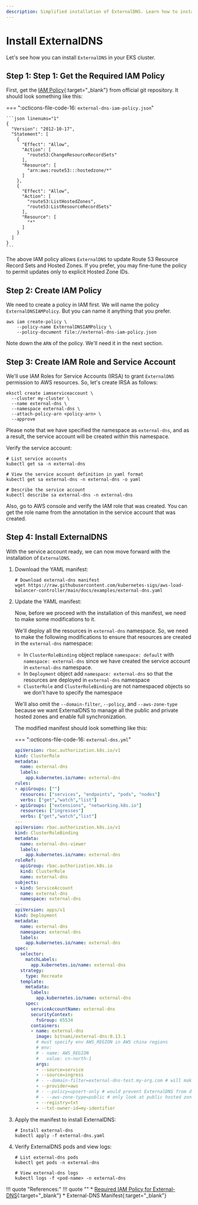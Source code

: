```yaml
---
description: Simplified installation of ExternalDNS. Learn how to install ExternalDNS effortlessly with our step-by-step guide. Make your Kubernetes resources discoverable via public DNS servers using this helpful tool.
---
```


# Install ExternalDNS

Let's see how you can install `ExternalDNS` in your EKS cluster.


## Step 1: Step 1: Get the Required IAM Policy

First, get the [IAM Policy]{:target="_blank"} from official git repository. It should look something like this:

=== ":octicons-file-code-16: `external-dns-iam-policy.json`"

    ```json linenums="1"
    {
      "Version": "2012-10-17",
      "Statement": [
        {
          "Effect": "Allow",
          "Action": [
            "route53:ChangeResourceRecordSets"
          ],
          "Resource": [
            "arn:aws:route53:::hostedzone/*"
          ]
        },
        {
          "Effect": "Allow",
          "Action": [
            "route53:ListHostedZones",
            "route53:ListResourceRecordSets"
          ],
          "Resource": [
            "*"
          ]
        }
      ]
    }
    ```

The above IAM policy allows `ExternalDNS` to update Route 53 Resource Record Sets and Hosted Zones. If you prefer, you may fine-tune the policy to permit updates only to explicit Hosted Zone IDs.


## Step 2: Create IAM Policy

We need to create a policy in IAM first. We will name the policy `ExternalDNSIAMPolicy`. But you can name it anything that you prefer.

```
aws iam create-policy \
    --policy-name ExternalDNSIAMPolicy \
    --policy-document file://external-dns-iam-policy.json
```

Note down the `ARN` of the policy. We'll need it in the next section.


## Step 3: Create IAM Role and Service Account

We'll use IAM Roles for Service Accounts (IRSA) to grant `ExternalDNS` permission to AWS resources. So, let's create IRSA as follows:

```
eksctl create iamserviceaccount \
  --cluster my-cluster \
  --name external-dns \
  --namespace external-dns \
  --attach-policy-arn <policy-arn> \
  --approve
```

Please note that we have specified the namespace as `external-dns`, and as a result, the service account will be created within this namespace.

Verify the service account:

```
# List service accounts
kubectl get sa -n external-dns

# View the service account definition in yaml format
kubectl get sa external-dns -n external-dns -o yaml

# Describe the service account
kubectl describe sa external-dns -n external-dns
```

Also, go to AWS console and verify the IAM role that was created. You can get the role name from the annotation in the service account that was created.


## Step 4: Install ExternalDNS

With the service account ready, we can now move forward with the installation of `ExternalDNS`.

1. Download the YAML manifest:

    ```
    # Download external-dns manifest
    wget https://raw.githubusercontent.com/kubernetes-sigs/aws-load-balancer-controller/main/docs/examples/external-dns.yaml
    ```

2. Update the YAML manifest:

    Now, before we proceed with the installation of this manifest, we need to make some modifications to it.

    We'll deploy all the resources in `external-dns` namespace. So, we need to make the following modifications to ensure that resources are created in the `external-dns` namespace:

    - In `ClusterRoleBinding` object replace `namespace: default` with `namespace: external-dns` since we have created the service account in `external-dns` namespace.
    - In `Deployment` object add `namespace: external-dns` so that the resources are deployed in `external-dns` namespace
    - `ClusterRole` and `ClusterRoleBinding` are not namespaced objects so we don't have to specify the namespace

    We'll also omit the `--domain-filter`, `--policy`, and `--aws-zone-type` because we want ExternalDNS to manage all the public and private hosted zones and enable full synchronization.

    The modified manifest should look something like this:

    === ":octicons-file-code-16: `external-dns.yml`"

    ```yaml linenums="1"
    apiVersion: rbac.authorization.k8s.io/v1
    kind: ClusterRole
    metadata:
      name: external-dns
      labels:
        app.kubernetes.io/name: external-dns
    rules:
    - apiGroups: [""]
      resources: ["services", "endpoints", "pods", "nodes"]
      verbs: ["get","watch","list"]
    - apiGroups: ["extensions", "networking.k8s.io"]
      resources: ["ingresses"]
      verbs: ["get","watch","list"]
    ---
    apiVersion: rbac.authorization.k8s.io/v1
    kind: ClusterRoleBinding
    metadata:
      name: external-dns-viewer
      labels:
        app.kubernetes.io/name: external-dns
    roleRef:
      apiGroup: rbac.authorization.k8s.io
      kind: ClusterRole
      name: external-dns
    subjects:
    - kind: ServiceAccount
      name: external-dns
      namespace: external-dns
    ---
    apiVersion: apps/v1
    kind: Deployment
    metadata:
      name: external-dns
      namespace: external-dns
      labels:
        app.kubernetes.io/name: external-dns
    spec:
      selector:
        matchLabels:
          app.kubernetes.io/name: external-dns
      strategy:
        type: Recreate
      template:
        metadata:
          labels:
            app.kubernetes.io/name: external-dns
        spec:
          serviceAccountName: external-dns
          securityContext:
            fsGroup: 65534
          containers:
          - name: external-dns
            image: bitnami/external-dns:0.13.1
            # must specify env AWS_REGION in AWS china regions
            # env:
            # - name: AWS_REGION
            #   value: cn-north-1
            args:
            - --source=service
            - --source=ingress
            # - --domain-filter=external-dns-test.my-org.com # will make ExternalDNS see only the hosted zones matching provided domain, omit to process all available hosted zones
            - --provider=aws
            # - --policy=upsert-only # would prevent ExternalDNS from deleting any records, omit to enable full synchronization
            # - --aws-zone-type=public # only look at public hosted zones (valid values are public, private or no value for both)
            - --registry=txt
            - --txt-owner-id=my-identifier
    ```


3. Apply the manifest to install ExternalDNS:

    ```
    # Install external-dns
    kubectl apply -f external-dns.yaml
    ```

4. Verify ExternalDNS pods and view logs:

    ```
    # List external-dns pods
    kubectl get pods -n external-dns

    # View external-dns logs
    kubectl logs -f <pod-name> -n external-dns
    ```


!!! quote "References:"
    !!! quote ""
        * [Required IAM Policy for External-DNS]{:target="_blank"}
        * External-DNS Manifest{:target="_blank"}


<!-- Hyperlinks -->
[IAM Policy]: https://github.com/kubernetes-sigs/external-dns/blob/master/docs/tutorials/aws.md#iam-policy
[Required IAM Policy for External-DNS]: https://github.com/kubernetes-sigs/external-dns/blob/master/docs/tutorials/aws.md#iam-policy
[External-DNS Manifest]: https://github.com/kubernetes-sigs/aws-load-balancer-controller/blob/main/docs/examples/external-dns.yaml